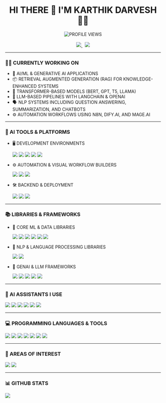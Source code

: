 <h1 align="center">HI THERE 👋 I'M KARTHIK DARVESH 👨‍💻</h1>

<p align="center">
  <img src="https://komarev.com/ghpvc/?username=KarthikDarvesh&style=for-the-badge" alt="PROFILE VIEWS" />
  <br><br>
  <a href="https://www.linkedin.com/in/karthik-darvesh-4636a4214">
    <img src="https://img.shields.io/badge/LINKEDIN-0077B5?style=for-the-badge&logo=linkedin&logoColor=white" />
  </a>
  &nbsp;
  <a href="mailto:karthikdarevsh@gmail.com">
    <img src="https://img.shields.io/badge/GMAIL-D14836?style=for-the-badge&logo=gmail&logoColor=white" />
  </a>
</p>

---

### 👨‍💻 CURRENTLY WORKING ON

- 🔬 AI/ML & GENERATIVE AI APPLICATIONS  
- 📦 RETRIEVAL AUGMENTED GENERATION (RAG) FOR KNOWLEDGE-ENHANCED SYSTEMS  
- 🤖 TRANSFORMER-BASED MODELS (BERT, GPT, T5, LLAMA)  
- 🧠 LLM-BASED PIPELINES WITH LANGCHAIN & OPENAI  
- 🗣️ NLP SYSTEMS INCLUDING QUESTION ANSWERING, SUMMARIZATION, AND CHATBOTS  
- ⚙️ AUTOMATION WORKFLOWS USING N8N, DIFY.AI, AND MAGE.AI


---

### 🔧 AI TOOLS & PLATFORMS

- 🖥️ DEVELOPMENT ENVIRONMENTS  
  <p>
    <img src="https://img.shields.io/badge/VS CODE-007ACC?style=for-the-badge&logo=visual-studio-code&logoColor=white" />
    <img src="https://img.shields.io/badge/PYCHARM-000000?style=for-the-badge&logo=pycharm&logoColor=white" />
    <img src="https://img.shields.io/badge/JUPYTER-F37626?style=for-the-badge&logo=jupyter&logoColor=white" />
    <img src="https://img.shields.io/badge/GOOGLE COLAB-F9AB00?style=for-the-badge&logo=googlecolab&logoColor=black" />
    <img src="https://img.shields.io/badge/ANDROID STUDIO-3DDC84?style=for-the-badge&logo=android-studio&logoColor=white" />
  </p>

- ⚙️ AUTOMATION & VISUAL WORKFLOW BUILDERS  
  <p>
    <img src="https://img.shields.io/badge/N8N AUTOMATION-EF3D55?style=for-the-badge&logo=n8n&logoColor=white" />
    <img src="https://img.shields.io/badge/DIFY.AI-FF8800?style=for-the-badge&logoColor=white" />
    <img src="https://img.shields.io/badge/MAGE.AI-000000?style=for-the-badge&logoColor=white" />
  </p>

- 🛠️ BACKEND & DEPLOYMENT  
  <p>
    <img src="https://img.shields.io/badge/FIREBASE-ffca28?style=for-the-badge&logo=firebase&logoColor=black" />
    <img src="https://img.shields.io/badge/FASTAPI-009688?style=for-the-badge&logo=fastapi&logoColor=white" />
    <img src="https://img.shields.io/badge/DOCKER-2496ED?style=for-the-badge&logo=docker&logoColor=white" />
  </p>
---

### 📚 LIBRARIES & FRAMEWORKS

- 🧮 CORE ML & DATA LIBRARIES  
  <p>
    <img src="https://img.shields.io/badge/TENSORFLOW-FF6F00?style=for-the-badge&logo=tensorflow&logoColor=white" />
    <img src="https://img.shields.io/badge/PYTORCH-EE4C2C?style=for-the-badge&logo=pytorch&logoColor=white" />
    <img src="https://img.shields.io/badge/NUMPY-013243?style=for-the-badge&logo=numpy&logoColor=white" />
    <img src="https://img.shields.io/badge/PANDAS-150458?style=for-the-badge&logo=pandas&logoColor=white" />
    <img src="https://img.shields.io/badge/SCIPY-8CAAE6?style=for-the-badge&logo=scipy&logoColor=black" />
    <img src="https://img.shields.io/badge/SCIKIT LEARN-F7931E?style=for-the-badge&logo=scikit-learn&logoColor=white" />
  </p>

- 🧠 NLP & LANGUAGE PROCESSING LIBRARIES  
  <p>
    <img src="https://img.shields.io/badge/SPACY-09A3D5?style=for-the-badge&logo=spacy&logoColor=white" />
    <img src="https://img.shields.io/badge/NLTK-76B947?style=for-the-badge&logo=nltk&logoColor=white" />
  </p>

- 🤖 GENAI & LLM FRAMEWORKS  
  <p>
    <img src="https://img.shields.io/badge/HUGGING FACE-FCC624?style=for-the-badge&logo=huggingface&logoColor=black" />
    <img src="https://img.shields.io/badge/TRANSFORMERS-EF3D55?style=for-the-badge&logo=huggingface&logoColor=white" />
    <img src="https://img.shields.io/badge/LANGCHAIN-000000?style=for-the-badge" />
    <img src="https://img.shields.io/badge/OPENAI-412991?style=for-the-badge&logo=openai&logoColor=white" />
    <img src="https://img.shields.io/badge/PINECONE-1E90FF?style=for-the-badge" />
  </p>

---

### 🤖 AI ASSISTANTS I USE

<p>
  <img src="https://img.shields.io/badge/CHATGPT-10A37F?style=for-the-badge&logo=openai&logoColor=white" />
  <img src="https://img.shields.io/badge/CLAUDE-000000?style=for-the-badge&logo=anthropic&logoColor=white" />
  <img src="https://img.shields.io/badge/GEMINI-4285F4?style=for-the-badge&logo=google&logoColor=white" />
  <img src="https://img.shields.io/badge/GROK-1A1A1A?style=for-the-badge&logo=x&logoColor=white" />
  <img src="https://img.shields.io/badge/PERPLEXITY-4C00FF?style=for-the-badge&logoColor=white" />
  <img src="https://img.shields.io/badge/PHIND-006AFF?style=for-the-badge&logoColor=white" />
</p>


---

### 💻 PROGRAMMING LANGUAGES & TOOLS

<p>
  <img src="https://img.shields.io/badge/PYTHON-3776AB?style=for-the-badge&logo=python&logoColor=white" />
  <img src="https://img.shields.io/badge/C-00599C?style=for-the-badge&logo=c&logoColor=white" />
  <img src="https://img.shields.io/badge/C++-00599C?style=for-the-badge&logo=cplusplus&logoColor=white" />
  <img src="https://img.shields.io/badge/JAVA-007396?style=for-the-badge&logo=java&logoColor=white" />
  <img src="https://img.shields.io/badge/SQL-F80000?style=for-the-badge&logo=sqlite&logoColor=black" />
  <img src="https://img.shields.io/badge/HTML5-E34F26?style=for-the-badge&logo=html5&logoColor=white" />
  <img src="https://img.shields.io/badge/CSS3-1572B6?style=for-the-badge&logo=css3&logoColor=white" />
</p>

---

### 🔭 AREAS OF INTEREST

<p>
  <img src="https://img.shields.io/badge/ASTRONOMY-B80CEF?style=for-the-badge" />
  <img src="https://img.shields.io/badge/STARGAZING-00599C?style=for-the-badge" />
</p>

---

### 📊 GITHUB STATS

<p>
  <img src="https://github-readme-stats.vercel.app/api?username=KarthikDarvesh&show_icons=true&title_color=ffffff&icon_color=bb2acf&text_color=daf7dc&bg_color=151515" />
</p>
